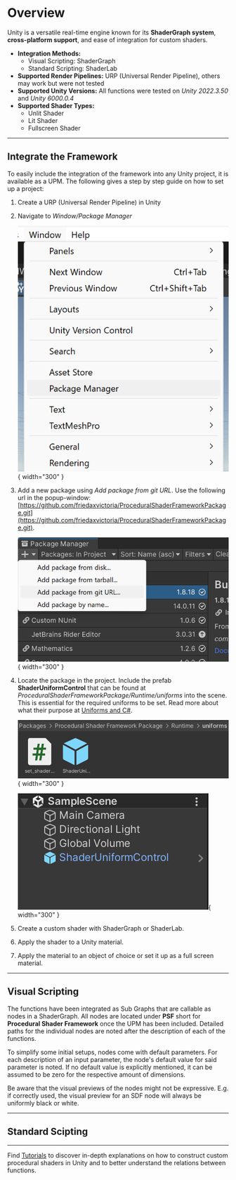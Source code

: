 # Overview

Unity is a versatile real-time engine known for its **ShaderGraph system**, **cross-platform support**, and ease of integration for custom shaders.

- **Integration Methods:** 
    - Visual Scripting: ShaderGraph
    - Standard Scripting: ShaderLab 
- **Supported Render Pipelines:** URP (Universal Render Pipeline), others may work but were not tested 
- **Supported Unity Versions:** All functions were tested on *Unity 2022.3.50* and *Unity 6000.0.4* 
- **Supported Shader Types:**
    - Unlit Shader
    - Lit Shader
    - Fullscreen Shader

---

## Integrate the Framework

To easily include the integration of the framework into any Unity project, it is available as a UPM. The following gives a step by step guide on how to set up a project:

1. Create a URP (Universal Render Pipeline) in Unity

2. Navigate to *Window/Package Manager*

    ![Unity Overview: Find Package Manager](unity/images/overview/packageManager.png){ width="300" }

3. Add a new package using *Add package from git URL*. Use the following url in the popup-window: [https://github.com/friedaxvictoria/ProceduralShaderFrameworkPackage.git](https://github.com/friedaxvictoria/ProceduralShaderFrameworkPackage.git).

    ![Unity Overview: Include UPM](unity/images/overview/IncludeViaGit.png){ width="300" }

4. Locate the package in the project. Include the prefab **ShaderUniformControl** that can be found at *ProceduralShaderFrameworkPackage/Runtime/uniforms* into the scene. This is essential for the required uniforms to be set. Read more about what their purpose at [Uniforms and C\#](unity/uniformsAndCs.md).

    ![Unity Overview: Locate Uniform Setting Prefab](unity/images/overview/locatePrefab.png){ width="300" }
    
    ![Unity Overview: Add Uniform Setting Prefab](unity/images/overview/addPrefab.png){ width="300" }

5. Create a custom shader with ShaderGraph or ShaderLab.

6. Apply the shader to a Unity material.

7. Apply the material to an object of choice or set it up as a full screen material.

---

## Visual Scripting

The functions have been integrated as Sub Graphs that are callable as nodes in a ShaderGraph. All nodes are located under **PSF** short for **Procedural Shader Framework** once the UPM has been included. Detailed paths for the individual nodes are noted after the description of each of the functions. 

To simplify some initial setups, nodes come with default parameters. For each description of an input parameter, the node's default value for said parameter is noted. If no default value is explicitly mentioned, it can be assumed to be zero for the respective amount of dimensions. 

Be aware that the visual previews of the nodes might not be expressive. E.g. if correctly used, the visual preview for an SDF node will always be uniformly black or white.

---

## Standard Scipting

---

Find [Tutorials](...) to discover in-depth explanations on how to construct custom procedural shaders in Unity and to better understand the relations between functions.
